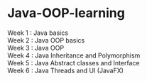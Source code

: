 # Java-OOP-learning

Week 1 : Java basics<br>
Week 2 : Java OOP basics<br>
Week 3 : Java OOP<br>
Week 4 : Java Inheritance and Polymorphism<br>
Week 5 : Java Abstract classes and Interface<br>
Week 6 : Java Threads and UI (JavaFX)<br>
